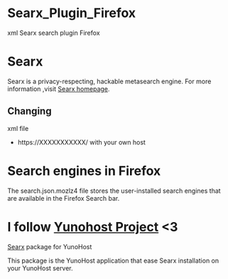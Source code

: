 # Searx_Plugin_Firefox
xml Searx search plugin Firefox

# Searx
Searx is a privacy-respecting, hackable metasearch engine. For more information ,visit [Searx homepage](https://https://asciimoo.github.io/searx/).

## Changing
xml file 
- https://XXXXXXXXXXX/ 
with your own host

# Search engines in Firefox
The search.json.mozlz4 file stores the user-installed search engines that are available in the Firefox Search bar. 

# I follow [Yunohost Project](https://yunohst.org) <3 
[Searx](https://github.com/abeudin/searx_ynh) package for YunoHost

This package is the YunoHost application that ease Searx installation on your YunoHost server.

